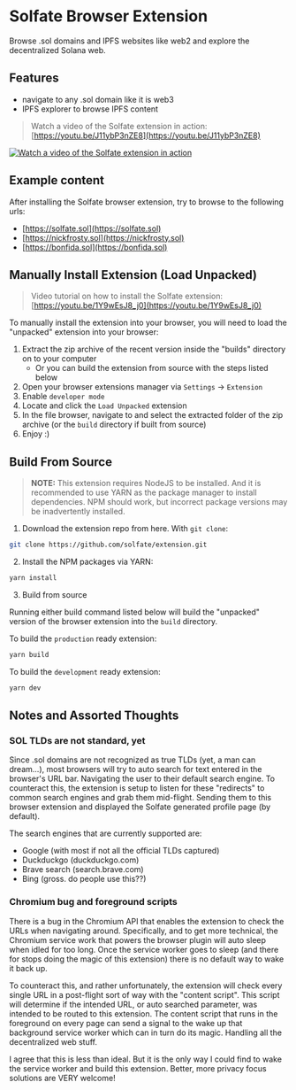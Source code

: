 # Solfate Browser Extension

Browse .sol domains and IPFS websites like web2 and explore the decentralized Solana web.

## Features

- navigate to any .sol domain like it is web3
- IPFS explorer to browse IPFS content

> Watch a video of the Solfate extension in action: [https://youtu.be/J11ybP3nZE8](https://youtu.be/J11ybP3nZE8)

[![Watch a video of the Solfate extension in action](https://img.youtube.com/vi/J11ybP3nZE8/0.jpg)](https://www.youtube.com/watch?v=J11ybP3nZE8)

## Example content

After installing the Solfate browser extension, try to browse to the following urls:

- [https://solfate.sol](https://solfate.sol)
- [https://nickfrosty.sol](https://nickfrosty.sol)
- [https://bonfida.sol](https://bonfida.sol)

## Manually Install Extension (Load Unpacked)

> Video tutorial on how to install the Solfate extension: [https://youtu.be/1Y9wEsJ8_j0](https://youtu.be/1Y9wEsJ8_j0)

To manually install the extension into your browser, you will need to load the "unpacked" extension into your browser:

1. Extract the zip archive of the recent version inside the "builds" directory on to your computer
   - Or you can build the extension from source with the steps listed below
2. Open your browser extensions manager via `Settings` -> `Extension`
3. Enable `developer mode`
4. Locate and click the `Load Unpacked` extension
5. In the file browser, navigate to and select the extracted folder of the zip archive (or the `build` directory if built from source)
6. Enjoy :)

## Build From Source

> **NOTE:** This extension requires NodeJS to be installed. And it is recommended to use YARN as the package manager to install dependencies. NPM should work, but incorrect package versions may be inadvertently installed.

1. Download the extension repo from here. With `git clone`:

```sh
git clone https://github.com/solfate/extension.git
```

2. Install the NPM packages via YARN:

```sh
yarn install
```

3. Build from source

Running either build command listed below will build the "unpacked" version of
the browser extension into the `build` directory.

To build the `production` ready extension:

```sh
yarn build
```

To build the `development` ready extension:

```sh
yarn dev
```

## Notes and Assorted Thoughts

### SOL TLDs are not standard, yet

Since .sol domains are not recognized as true TLDs (yet, a man can dream...), most browsers will try to auto search for text entered in the browser's URL bar. Navigating the user to their default search engine. To counteract this, the extension is setup to listen for these "redirects" to common search engines and grab them mid-flight. Sending them to this browser extension and displayed the Solfate generated profile page (by default).

The search engines that are currently supported are:

- Google (with most if not all the official TLDs captured)
- Duckduckgo (duckduckgo.com)
- Brave search (search.brave.com)
- Bing (gross. do people use this??)

### Chromium bug and foreground scripts

There is a bug in the Chromium API that enables the extension to check the URLs when navigating around. Specifically, and to get more technical, the Chromium service work that powers the browser plugin will auto sleep when idled for too long. Once the service worker goes to sleep (and there for stops doing the magic of this extension) there is no default way to wake it back up.

To counteract this, and rather unfortunately, the extension will check every single URL in a post-flight sort of way with the "content script". This script will determine if the intended URL, or auto searched parameter, was intended to be routed to this extension. The content script that runs in the foreground on every page can send a signal to the wake up that background service worker which can in turn do its magic. Handling all the decentralized web stuff.

I agree that this is less than ideal. But it is the only way I could find to wake the service worker and build this extension. Better, more privacy focus solutions are VERY welcome!

